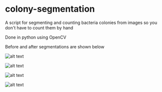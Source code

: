 # colony-segmentation
A script for segmenting and counting bacteria colonies from images so you don't have to count them by hand

Done in python using OpenCV

Before and after segmentations are shown below


![alt text](https://raw.githubusercontent.com/keatinl1/colony-segmentation/master/output_images/Figure_1.png)

![alt text](https://raw.githubusercontent.com/keatinl1/colony-segmentation/master/output_images/Figure_2.png)

![alt text](https://raw.githubusercontent.com/keatinl1/colony-segmentation/master/output_images/Figure_3.png)

![alt text](https://raw.githubusercontent.com/keatinl1/colony-segmentation/master/output_images/Figure_4.png)
